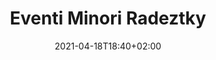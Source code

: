 ---
title: Eventi Minori Radeztky
description: Anomalie minori sulla Cl.Radeztky
date: 2021-04-18T18:40+02:00
draft: false
collapsible: true
weight: 3
---